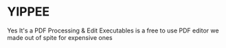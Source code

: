 # YIPPEE
Yes It's a PDF Processing & Edit Executables is a free to use PDF editor we made out of spite for expensive ones
